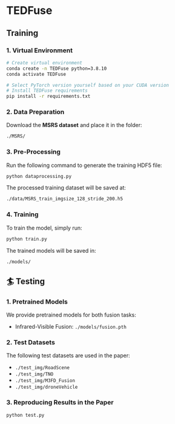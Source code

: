 
#  TEDFuse


##  Training

### 1. Virtual Environment

```bash
# Create virtual environment
conda create -n TEDFuse python=3.8.10
conda activate TEDFuse

# Select PyTorch version yourself based on your CUDA version
# Install TEDFuse requirements
pip install -r requirements.txt
```

### 2. Data Preparation

Download the **MSRS dataset**  and place it in the folder:

```bash
./MSRS/
```

### 3. Pre-Processing

Run the following command to generate the training HDF5 file:

```bash
python dataprocessing.py
```

The processed training dataset will be saved at:

```bash
./data/MSRS_train_imgsize_128_stride_200.h5
```

### 4. Training

To train the model, simply run:

```bash
python train.py
```

The trained models will be saved in:

```bash
./models/
```

## 🏄 Testing

### 1. Pretrained Models

We provide pretrained models for both fusion tasks:

- Infrared-Visible Fusion: `./models/fusion.pth`


### 2. Test Datasets

The following test datasets are used in the paper:


- `./test_img/RoadScene`
- `./test_img/TNO`
- `./test_img/M3FD_Fusion`
- `./test_img/droneVehicle`


### 3. Reproducing Results in the Paper


```bash
python test.py
```

